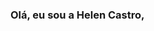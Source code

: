 ### Olá, eu sou a Helen Castro,

<!-- div>
<a href="https://github.com/hcasoli">
<img height="180em" src="https://github-readme-stats.vercel.app/api/top-langs/?username=hcasoli&layout=compact&langs_count=7&theme=dracula"/>
<img height="180em" src="https://github-readme-stats.vercel.app/api?username=hcasoli&show_icons=true&theme=dracula&include_all_commits=true&count_private=true"/>
</div> 

![Snake animation](https://github.com/hcasoli/hcasoli/blob/output/github-contribution-grid-snake.svg)
-->
